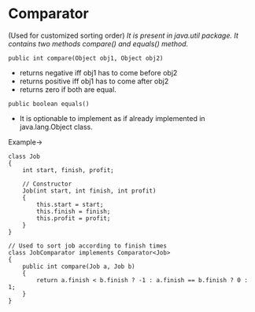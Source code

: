 # Comparator

(Used for customized sorting order)
_It is present in java.util package. It contains two methods compare() and equals() method._

`public int compare(Object obj1, Object obj2)`

- returns negative iff obj1 has to come before obj2
- returns positive iff obj1 has to come after obj2
- returns zero if both are equal.

`public boolean equals()`

- It is optionable to implement as if already implemented in java.lang.Object class.

Example->
```
class Job 
{ 
    int start, finish, profit; 
  
    // Constructor 
    Job(int start, int finish, int profit) 
    { 
        this.start = start; 
        this.finish = finish; 
        this.profit = profit; 
    } 
} 
  
// Used to sort job according to finish times 
class JobComparator implements Comparator<Job> 
{ 
    public int compare(Job a, Job b) 
    { 
        return a.finish < b.finish ? -1 : a.finish == b.finish ? 0 : 1; 
    } 
}
```
